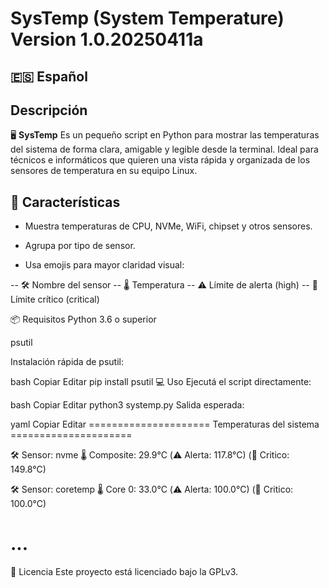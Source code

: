 # SysTemp (System Temperature) Version 1.0.20250411a

## 🇪🇸 Español

## Descripción

🖥️ **SysTemp** Es un pequeño script en Python para mostrar las temperaturas del sistema de forma clara, amigable y legible desde la terminal. Ideal para técnicos e informáticos que quieren una vista rápida y organizada de los sensores de temperatura en su equipo Linux.

## 🚀 Características
- Muestra temperaturas de CPU, NVMe, WiFi, chipset y otros sensores.

- Agrupa por tipo de sensor.

- Usa emojis para mayor claridad visual:

-- 🛠️ Nombre del sensor
-- 🌡️ Temperatura
-- ⚠️ Límite de alerta (high)
-- 🚨 Límite crítico (critical)



📦 Requisitos
Python 3.6 o superior

psutil

Instalación rápida de psutil:

bash
Copiar
Editar
pip install psutil
💻 Uso
Ejecutá el script directamente:

bash
Copiar
Editar
python3 systemp.py
Salida esperada:

yaml
Copiar
Editar
===================== Temperaturas del sistema =====================

🛠️  Sensor: nvme
   🌡️ Composite: 29.9°C (⚠️  Alerta: 117.8°C) (🚨 Critico: 149.8°C)

🛠️  Sensor: coretemp
   🌡️ Core 0: 33.0°C (⚠️  Alerta: 100.0°C) (🚨 Critico: 100.0°C)

...
====================================================================
📜 Licencia
Este proyecto está licenciado bajo la GPLv3.
